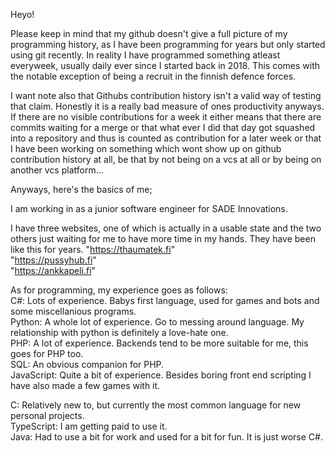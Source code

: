 Heyo!  

Please keep in mind that my github doesn't give a full picture of my programming history, as I have been programming for years but only started using git recently. In reality I have programmed something atleast everyweek, usually daily ever since I started back in 2018. This comes with the notable exception of being a recruit in the finnish defence forces.  

I want note also that Githubs contribution history isn't a valid way of testing that claim. Honestly it is a really bad measure of ones productivity anyways. If there are no visible contributions for a week it either means that there are commits waiting for a merge or that what ever I did that day got squashed into a repository and thus is counted as contribution for a later week or that I have been working on something which wont show up on github contribution history at all, be that by not being on a vcs at all or by being on another vcs platform...

Anyways, here's the basics of me;  

I am working in as a junior software engineer for SADE Innovations.  

I have three websites, one of which is actually in a usable state and the two others just waiting for me to have more time in my hands. They have been like this for years.
"https://thaumatek.fi"  
"https://pussyhub.fi"  
"https://ankkapeli.fi"

As for programming, my experience goes as follows:  
C#: Lots of experience. Babys first language, used for games and bots and some miscellanious programs.  
Python: A whole lot of experience. Go to messing around language. My relationship with python is definitely a love-hate one.  
PHP: A lot of experience. Backends tend to be more suitable for me, this goes for PHP too.  
SQL: An obvious companion for PHP.  
JavaScript: Quite a bit of experience. Besides boring front end scripting I have also made a few games with it.  

C: Relatively new to, but currently the most common language for new personal projects.  
TypeScript: I am getting paid to use it.  
Java: Had to use a bit for work and used for a bit for fun. It is just worse C#.
